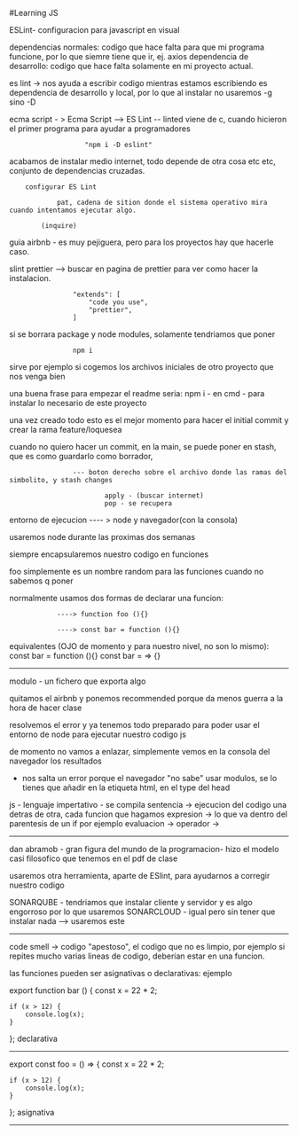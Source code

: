 #Learning JS

ESLint-
configuracion para javascript en visual

dependencias normales: codigo que hace falta para que mi programa funcione, por lo que siemre tiene que ir, ej. axios
dependencia de desarrollo: codigo que hace falta solamente en mi proyecto actual.

es lint -> nos ayuda a escribir codigo mientras estamos escribiendo
es dependencia de desarrollo y local, por lo que al instalar no usaremos -g sino -D

ecma script - > Ecma Script --> ES Lint -- linted viene de c, cuando hicieron el primer programa para ayudar a programadores

                       "npm i -D eslint"

acabamos de instalar medio internet, todo depende de otra cosa etc etc, conjunto de dependencias cruzadas.

        configurar ES Lint

                pat, cadena de sition donde el sistema operativo mira cuando intentamos ejecutar algo.

            (inquire)

guia airbnb - es muy pejiguera, pero para los proyectos hay que hacerle caso.

slint prettier --> buscar en pagina de prettier para ver como hacer la instalacion.

                    "extends": [
                        "code you use",
                        "prettier",
                    ]

si se borrara package y node modules, solamente tendriamos que poner

                    npm i

sirve por ejemplo si cogemos los archivos iniciales de otro proyecto que nos venga bien

una buena frase para empezar el readme seria: npm i - en cmd - para instalar lo necesario de este proyecto

una vez creado todo esto es el mejor momento para hacer el initial commit y crear la rama feature/loquesea

cuando no quiero hacer un commit, en la main, se puede poner en stash, que es como guardarlo como borrador,

                    --- boton derecho sobre el archivo donde las ramas del simbolito, y stash changes

                            apply - (buscar internet)
                            pop - se recupera

entorno de ejecucion ---- > node y navegador(con la consola)

usaremos node durante las proximas dos semanas

siempre encapsularemos nuestro codigo en funciones

foo simplemente es un nombre random para las funciones cuando no sabemos q poner

normalmente usamos dos formas de declarar una funcion:

                ----> function foo (){}

                ----> const bar = function (){}

equivalentes (OJO de momento y para nuestro nivel, no son lo mismo):
const bar = function (){}
const bar = => {}

---

modulo - un fichero que exporta algo

quitamos el airbnb y ponemos recommended porque da menos guerra a la hora de hacer clase

resolvemos el error y ya tenemos todo preparado para poder usar el entorno de node para ejecutar nuestro codigo js

de momento no vamos a enlazar, simplemente vemos en la consola del navegador los resultados

-   nos salta un error porque el navegador "no sabe" usar modulos, se lo tienes que añadir en la etiqueta html, en el type del head

js - lenguaje impertativo - se compila
sentencia -> ejecucion del codigo una detras de otra, cada funcion que hagamos
expresion -> lo que va dentro del parentesis de un if por ejemplo
evaluacion ->
operador ->

---

dan abramob - gran figura del mundo de la programacion- hizo el modelo casi filosofico que tenemos en el pdf de clase

usaremos otra herramienta, aparte de ESlint, para ayudarnos a corregir nuestro codigo

SONARQUBE - tendriamos que instalar cliente y servidor y es algo engorroso por lo que usaremos
SONARCLOUD - igual pero sin tener que instalar nada --> usaremos este

---

code smell -> codigo "apestoso", el codigo que no es limpio, por ejemplo si repites mucho varias lineas de codigo, deberian estar en una funcion.

las funciones pueden ser asignativas o declarativas: ejemplo

export function bar () {
const x = 22 \* 2;

    if (x > 12) {
        console.log(x);
    }

};
declarativa

---

export const foo = () => {
const x = 22 \* 2;

    if (x > 12) {
        console.log(x);
    }

};
asignativa

---

